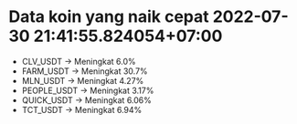# Data koin yang naik cepat 2022-07-30 21:41:55.824054+07:00

* CLV_USDT -> Meningkat 6.0%
* FARM_USDT -> Meningkat 30.7%
* MLN_USDT -> Meningkat 4.27%
* PEOPLE_USDT -> Meningkat 3.17%
* QUICK_USDT -> Meningkat 6.06%
* TCT_USDT -> Meningkat 6.94%

